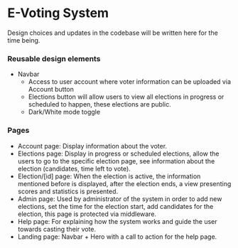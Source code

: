 # E-Voting System

Design choices and updates in the codebase will be written here for the time being.

### Reusable design elements

- Navbar
  - Access to user account where voter information can be uploaded via Account button
  - Elections button will allow users to view all elections in progress or scheduled to happen, these elections are public.
  - Dark/White mode toggle

### Pages

- Account page: Display information about the voter.
- Elections page: Display in progress or scheduled elections, allow the users to go to the specific election page, see information about the election (candidates, time left to vote).
- Election/[id] page: When the election is active, the information mentioned before is displayed, after the election ends, a view presenting scores and statistics is presented.
- Admin page: Used by administrator of the system in order to add new elections, set the time for the election start, add candidates for the election, this page is protected via middleware.
- Help page: For explaining how the system works and guide the user towards casting their vote.
- Landing page: Navbar + Hero with a call to action for the help page.
